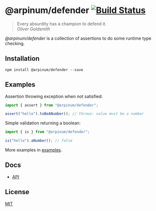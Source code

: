 # @arpinum/defender [![Build Status](https://github.com/arpinum-oss/js-defender/workflows/CI/badge.svg)](https://github.com/arpinum-oss/js-defender/actions?query=workflow%3ACI)

> Every absurdity has a champion to defend it.  
> <cite>Oliver Goldsmith</cite>

_@arpinum/defender_ is a collection of assertions to do some runtime type checking.

## Installation

```
npm install @arpinum/defender --save
```

## Examples

Assertion throwing exception when not satisfied:

```ts
import { assert } from "@arpinum/defender";

assert("hello").toBeANumber(); // throws: value must be a number
```

Simple validation returning a boolean:

```ts
import { is } from "@arpinum/defender";

is("hello").aNumber(); // false
```

More examples in [examples](examples).

## Docs

- [API](docs/api.md)

## License

[MIT](LICENSE)
